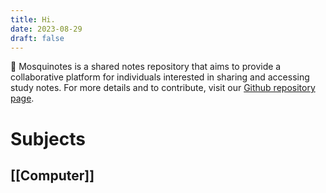 ```yaml
---
title: Hi.
date: 2023-08-29
draft: false
---
```


🦟 Mosquinotes is a shared notes repository that aims to provide a collaborative platform for individuals interested in sharing and accessing study notes. For more details and to contribute, visit our [Github repository page](https://github.com/EXSPIRAVIT1104OFFICIAL/Mosquinotes).

# Subjects

## [[Computer]]